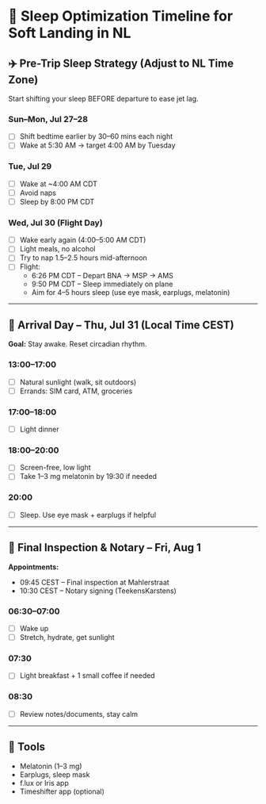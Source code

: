 # 🛌 Sleep Optimization Timeline for Soft Landing in NL

## ✈️ Pre-Trip Sleep Strategy (Adjust to NL Time Zone)
Start shifting your sleep BEFORE departure to ease jet lag.

### **Sun–Mon, Jul 27–28**
- [ ] Shift bedtime earlier by 30–60 mins each night
- [ ] Wake at 5:30 AM → target 4:00 AM by Tuesday

### **Tue, Jul 29**
- [ ] Wake at ~4:00 AM CDT
- [ ] Avoid naps
- [ ] Sleep by 8:00 PM CDT

### **Wed, Jul 30 (Flight Day)**
- [ ] Wake early again (4:00–5:00 AM CDT)
- [ ] Light meals, no alcohol
- [ ] Try to nap 1.5–2.5 hours mid-afternoon
- [ ] Flight:
    - 6:26 PM CDT – Depart BNA → MSP → AMS
    - 9:50 PM CDT – Sleep immediately on plane
    - Aim for 4–5 hours sleep (use eye mask, earplugs, melatonin)

---

## 🛬 Arrival Day – Thu, Jul 31 (Local Time CEST)
**Goal:** Stay awake. Reset circadian rhythm.

### **13:00–17:00**
- [ ] Natural sunlight (walk, sit outdoors)
- [ ] Errands: SIM card, ATM, groceries

### **17:00–18:00**
- [ ] Light dinner

### **18:00–20:00**
- [ ] Screen-free, low light
- [ ] Take 1–3 mg melatonin by 19:30 if needed

### **20:00**
- [ ] Sleep. Use eye mask + earplugs if helpful

---

## 📝 Final Inspection & Notary – Fri, Aug 1
**Appointments:**
- 09:45 CEST – Final inspection at Mahlerstraat
- 10:30 CEST – Notary signing (TeekensKarstens)

### **06:30–07:00**
- [ ] Wake up
- [ ] Stretch, hydrate, get sunlight

### **07:30**
- [ ] Light breakfast + 1 small coffee if needed

### **08:30**
- [ ] Review notes/documents, stay calm

---

## 🧠 Tools
- Melatonin (1–3 mg)
- Earplugs, sleep mask
- f.lux or Iris app
- Timeshifter app (optional)
